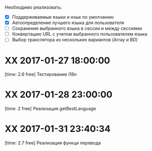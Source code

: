 Необходимо реализовать:
  - [x] Поддерживаемые языки и язык по умолчанию
  - [x] Автоопределение лучшего языка для пользователя
  - [ ] Сохранение выбранного языка в сессии и между сессиями
  - [ ] Конвертацию URL с учетом выбранного пользователем языка
  - [ ] Выбор транслятора из нескольких вариантов (Array и BD)

# XX 2017-01-27 18:00:00

[time: 2.6 free] Тестирование i18n

# XX 2017-01-28 23:00:00

[time: 2 free] Реализация getBestLanguage

# XX 2017-01-31 23:40:34

[time: 2.7 free] Реализация функци перевода
